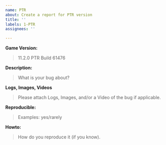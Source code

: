 ```yaml
---
name: PTR
about: Create a report for PTR version
title: ''
labels: 1-PTR
assignees: ''

---
```


**Game Version:**
> 11.2.0 PTR Build 61476

**Description:**
> What is your bug about?

**Logs, Images, Videos**
> Please attach Logs, Images, and/or a Video of the bug if applicable.

**Reproducible:**
> Examples: yes/rarely

**Howto:**
> How do you reproduce it (if you know).
